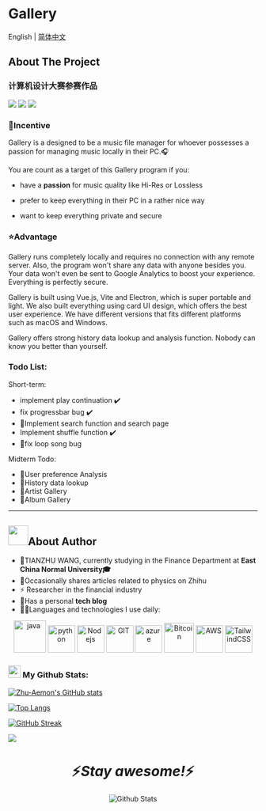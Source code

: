 # Gallery

English | [简体中文](./README_cn.md)

## About The Project

### 计算机设计大赛参赛作品

<img src="https://img.shields.io/badge/BUILT%20WITH-Vue.js-brightgreen?style=for-the-badge&logo=Vue.js&labelColor=cbf5cd">

<img src="https://img.shields.io/badge/MADE%20WITH-MARKDOWN-orange?style=for-the-badge&logo=Markdown&labelColor=d62b4d">

<img src="https://img.shields.io/badge/OPEN-SOURCE-blue?style=for-the-badge&logo=GitHub&labelColor=9198e6">

### 🧐Incentive

Gallery is a designed to be a music file manager for whoever possesses a passion for managing music locally in their
PC.🎧

You are count as a target of this Gallery program if you:

- have a <b>passion</b> for music quality like Hi-Res or Lossless

- prefer to keep everything in their PC in a rather nice way

- want to keep everything private and secure

### ⭐Advantage

Gallery runs completely locally and requires no connection with any remote server. Also, the program won't share any
data with anyone besides you. Your data won't even be sent to Google Analytics to boost your experience. Everything is
perfectly secure.

Gallery is built using Vue.js, Vite and Electron, which is super portable and light. We also built everything using card
UI design, which offers the best user experience. We have different versions that fits different platforms such as macOS
and Windows.

Gallery offers strong history data lookup and analysis function. Nobody can know you better than yourself.

### Todo List:

Short-term:

- implement play continuation ✔️
- fix progressbar bug ✔️
- 🎯Implement search function and search page
- Implement shuffle function ✔️
- 🎯fix loop song bug

Midterm Todo:

- 🎯User preference Analysis
- 🎯History data lookup
- 🎯Artist Gallery
- 🎯Album Gallery

---

## <img height="40" src="https://raw.githubusercontent.com/innng/innng/master/assets/kyubey.gif"/>About Author

- 🏦TIANZHU WANG, currently studying in the Finance Department at <b>East China Normal University🎓</b>
- 📝Occasionally shares articles related to physics on Zhihu
- ⚡ Researcher in the financial industry
- 📖Has a personal <b>tech blog</b>
- 🧑‍💻Languages and technologies I use daily:

<p align="center">
      <img src="https://www.vectorlogo.zone/logos/java/java-icon.svg" alt="java" width="65" height="65"/> 
      <img src="https://www.vectorlogo.zone/logos/python/python-icon.svg" alt="python" width="55" height="55"/>
      <img src="https://www.vectorlogo.zone/logos/nodejs/nodejs-icon.svg" alt="Nodejs" width="55" height="55"/>
      <img src="https://www.vectorlogo.zone/logos/git-scm/git-scm-icon.svg" alt="GIT" width="55" height="55"/> 
      <img src="https://www.vectorlogo.zone/logos/microsoft_azure/microsoft_azure-icon.svg" alt="azure" width="55" height="55"/>
      <img src="https://www.vectorlogo.zone/logos/bitcoin/bitcoin-icon.svg" alt="Bitcoin" width="60" height="60"/>
      <img src="https://www.vectorlogo.zone/logos/amazon_aws/amazon_aws-icon.svg" alt="AWS" width="55" height="55"/>
      <img src="https://www.vectorlogo.zone/logos/tailwindcss/tailwindcss-icon.svg" alt="TailwindCSS" width="55" height="55"/>
</p>

### <img src='https://media1.giphy.com/media/du3J3cXyzhj75IOgvA/giphy.gif?cid=ecf05e47x2g034i9pzwtzzsd3xgg2w9nr94t4tflbbgo3008&rid=giphy.gif' width='25' /> My Github Stats:

[![Zhu-Aemon's GitHub stats](https://github-readme-stats.vercel.app/api?username=Zhu-Aemon)](https://github.com/anuraghazra/github-readme-stats)

[![Top Langs](https://github-readme-stats.vercel.app/api/top-langs/?username=Zhu-Aemon&layout=compact)](https://github.com/anuraghazra/github-readme-stats)

[![GitHub Streak](https://streak-stats.demolab.com/?user=Zhu-Aemon)](https://git.io/streak-stats)

<img src='https://stats.justsong.cn/api/zhihu?username=wang-tian-zhu-99'>

<h1 align='center'>⚡️<i>Stay awesome!</i>⚡️</h1>

<p align="center">
        <img src="https://raw.githubusercontent.com/mayhemantt/mayhemantt/Update/svg/Bottom.svg" alt="Github Stats" />
</p>
